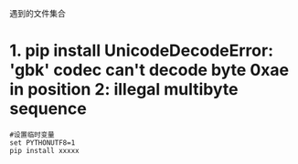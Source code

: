遇到的文件集合
# 1. pip install   UnicodeDecodeError: 'gbk' codec can't decode byte 0xae in position 2: illegal multibyte sequence
```
#设置临时变量
set PYTHONUTF8=1
pip install xxxxx
```

